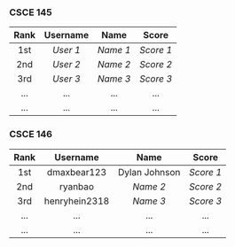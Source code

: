 ### CSCE 145

|  Rank  |  Username  |   Name   |   Score   |
| :----: | :--------: |  :----:  |  :-----:  | 
| 1st    |  _User 1_  | _Name 1_ | _Score 1_ |
| 2nd    |  _User 2_  | _Name 2_ | _Score 2_ |
| 3rd    |  _User 3_  | _Name 3_ | _Score 3_ |
| ... |  ... | ... | ... |
| ... |  ... | ... | ... |


### CSCE 146

|  Rank  |  Username  |   Name   |   Score   |
| :----: | :--------: |  :----:  |  :-----:  | 
| 1st    |  dmaxbear123  | Dylan Johnson | _Score 1_ |
| 2nd    |  ryanbao  | _Name 2_ | _Score 2_ |
| 3rd    |  henryhein2318  | _Name 3_ | _Score 3_ |
| ... |  ... | ... | ... |
| ... |  ... | ... | ... |

